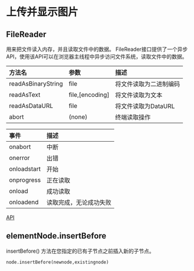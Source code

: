 # 上传并显示图片

## FileReader
用来把文件读入内存，并且读取文件中的数据。
FileReader接口提供了一个异步API，使用该API可以在浏览器主线程中异步访问文件系统，读取文件中的数据。

| 方法名       |     参数 |   描述   |
| :-------- | :--------| :------ |
| readAsBinaryString    |   file | 将文件读取为二进制编码  |
| readAsText    |   file,[encoding] |  将文件读取为文本  |
| readAsDataURL    |   file |  	将文件读取为DataURL  |
| abort    |   (none) |  终端读取操作  |


| 事件       |     描述 |
| :-------- | :--------|
| onabort    |   中断 |
| onerror    |   出错 |
| onloadstart    |   开始 |
| onprogress    |  正在读取 |
| onload    |  成功读取 |
| onloadend    |  读取完成，无论成功失败 |



[API](https://developer.mozilla.org/en-US/docs/Web/API/FileReader)


## elementNode.insertBefore

insertBefore() 方法在您指定的已有子节点之前插入新的子节点。

```
node.insertBefore(newnode,existingnode)
```
